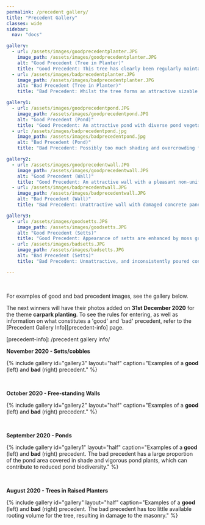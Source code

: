 ```yaml
---
permalink: /precedent gallery/
title: "Precedent Gallery"
classes: wide
sidebar:
  nav: "docs"

gallery:
  - url: /assets/images/goodprecedentplanter.JPG
    image_path: /assets/images/goodprecedentplanter.JPG
    alt: "Good Precedent (Tree in Planter)"
    title: "Good Precedent: This tree has clearly been regularly maintained to control its size and is a good example of how regular maintenance and species selection has allowed for healthy tree growth. There is no apparent damage to hard landscape despite the confined dimensions of the planter, and proximity to buildings."
  - url: /assets/images/badprecedentplanter.JPG
    image_path: /assets/images/badprecedentplanter.JPG
    alt: "Bad Precedent (Tree in Planter)"
    title: "Bad Precedent: Whilst the tree forms an attractive sizable green element within the streetscape, it is clear there is not enough space for the roots. When considering existing trees within newly designed landscapes, make sure to consider their proximity to hard surfaces and structures. By giving trees (proposed and existing) the space they need and not restricting them to confined spaces, damage to hard landscape elements is less of a risk."

gallery1:
  - url: /assets/images/goodprecedentpond.JPG
    image_path: /assets/images/goodprecedentpond.JPG
    alt: "Good Precedent (Pond)"
    title: "Good Precedent: An attractive pond with diverse pond vegetation and not too much shade - aiding the overall pond biodiversity."
  - url: /assets/images/badprecedentpond.jpg
    image_path: /assets/images/badprecedentpond.jpg
    alt: "Bad Precedent (Pond)"
    title: "Bad Precedent: Possibly too much shading and overcrowding from trees and vigorous pond plants, which can reduce the overall biodiversity of the pond."

gallery2:
  - url: /assets/images/goodprecedentwall.JPG
    image_path: /assets/images/goodprecedentwall.JPG
    alt: "Good Precedent (Wall)"
    title: "Good Precedent: An attractive wall with a pleasant non-uniform colour due to moss and staining."
  - url: /assets/images/badprecedentwall.JPG
    image_path: /assets/images/badprecedentwall.JPG
    alt: "Bad Precedent (Wall)"
    title: "Bad Precedent: Unattractive wall with damaged concrete panels, low quality graffiti, and barbed wire. Perhaps with repair/replacement of broken panels as well as some high quality graffiti/art, this wall could become a more attractive feature?"

gallery3:
  - url: /assets/images/goodsetts.JPG
    image_path: /assets/images/goodsetts.JPG
    alt: "Good Precedent (Setts)"
    title: "Good Precedent: Appearance of setts are enhanced by moss growth in the joints creating an interesting and attractive hard/soft feature."
  - url: /assets/images/badsetts.JPG
    image_path: /assets/images/badsetts.JPG
    alt: "Bad Precedent (Setts)"
    title: "Bad Precedent: Unnattractive, and inconsistently poured concrete between these setts has resulted in a poor transition from the 2 adjacent block paving types"

---
```


<br>

For examples of good and bad precedent images, see the gallery below.

The next winners will have their photos added on **31st December 2020** for the theme **carpark planting**. To see the rules for entering, as well as information on what constitutes a 'good' and 'bad' precedent, refer to the [Precedent Gallery Info][precedent-info] page.

[precedent-info]: /precedent gallery info/
<BR>
  
**November 2020 - Setts/cobbles**


{% include gallery id="gallery3" layout="half" caption="Examples of a **good** (left) and **bad** (right) precedent." %}

<br>



**October 2020 - Free-standing Walls**


{% include gallery id="gallery2" layout="half" caption="Examples of a **good** (left) and **bad** (right) precedent." %}

<br>

**September 2020 - Ponds**


{% include gallery id="gallery1" layout="half" caption="Examples of a **good** (left) and **bad** (right) precedent. The bad precedent has a large proportion of the pond area covered in shade and vigorous pond plants, which can contribute to reduced pond biodiversity." %}

<br>

**August 2020 - Trees in Raised Planters**


{% include gallery id="gallery" layout="half" caption="Examples of a **good** (left) and **bad** (right) precedent. The bad precedent has too little available rooting volume for the tree, resulting in damage to the masonry." %}

